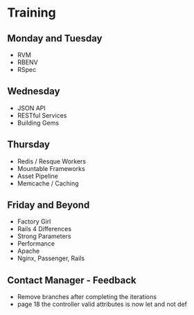 # Training

## Monday and Tuesday

* RVM
* RBENV
* RSpec

## Wednesday

* JSON API
* RESTful Services
* Building Gems

## Thursday

* Redis / Resque Workers
* Mountable Frameworks
* Asset Pipeline
* Memcache / Caching

## Friday and Beyond

* Factory Girl
* Rails 4 Differences
* Strong Parameters
* Performance
* Apache
* Nginx, Passenger, Rails

## Contact Manager - Feedback

* Remove branches after completing the iterations
* page 18 the controller valid attributes is now let and not def